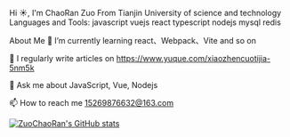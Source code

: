 Hi ☀️, I'm ChaoRan Zuo
From Tianjin University of science and technology
Languages and Tools:
javascript  vuejs react typescript nodejs mysql redis 

About Me
🌱 I’m currently learning react、Webpack、Vite and so on

📝 I regularly write articles on https://www.yuque.com/xiaozhencuotijia-5nm5k

💬 Ask me about JavaScript, Vue, Nodejs

📫 How to reach me 15269876632@163.com

[![ZuoChaoRan's GitHub stats](https://github-readme-stats.vercel.app/api?username=zcrchong&show_icons=true&theme=radical)](link-url也就是点击图片跳转的链接，我设置的是我的个人博客)
